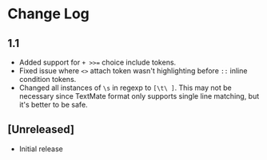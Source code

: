 # Change Log


## 1.1

- Added support for `+ >>=` choice include tokens.
- Fixed issue where `<>` attach token wasn't highlighting before `::` inline condition tokens.
- Changed all instances of `\s` in regexp to `[\t\ ]`. This may not be necessary since TextMate format only supports single line matching, but it's better to be safe.

## [Unreleased]

- Initial release